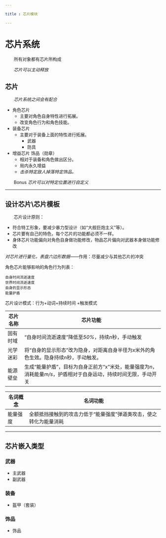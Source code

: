 ```yaml
---

title : 芯片模块

---
```


# 芯片系统

&emsp;&emsp;所有对象都有芯片所构成

&emsp;&emsp;*芯片可以主动释放*

## 芯片

&emsp;&emsp;*芯片系统之间会有配合*

- 角色芯片
    - 主要对角色自身特性进行拓展。
    - 改变角色行为和角色技能。
- 装备芯片
    - 主要对于装备上面的特性进行拓展。
        - 武器
        - 防具
- 增益芯片 饰品（勋章）
    - 相对于装备和角色做出区分。
    - 局内永久增益
    - *击杀特定敌人掉落特定饰品。*

&emsp;&emsp;Bonus *芯片可以对特定位置进行自定义*

---

## 设计芯片\芯片模板

&emsp;&emsp;芯片设计原则：
- 符合特工形象，要减少暴力型设计（如“大舰巨炮主义”等）。
- 芯片要有自己的特色，每个芯片的功能都必须不一样。
- 身体芯片功能偏向对角色自身做功能修改，物品芯片偏向对武器本身做功能修改


*对芯片进行量化，表盘六边形数据*——作用：尽量减少与其他芯片的冲突

角色芯片能够影响的角色行为列表：

    自身时间流逝速度
    世界时间流逝速度
    自身的显示形态
    能量护盾


芯片设计模式：行为+动词+持续时间
+触发模式

芯片名称|芯片功能
---|---
固有时域|“自身时间流逝速度”降低至*50%*，持续*n*秒，手动触发
光学迷彩|将“自身的显示形态”改为隐身，对距离自身半径为*x*米外的角色生效。隐身持续*n*秒，手动触发。
能源壁垒|生成“能量护盾”，目标为自身正前方“x”米处，能量强度为*n*，消耗能量*m/s*，护盾相对于自身运动，持续时间无限，手动开关


名词概念|名词功能
---|---
能量强度|全额抵挡接触到的攻击力低于“能量强度”弹道类攻击，使之转化为能量消耗
---

## 芯片嵌入类型

### 武器
- 主武器
- 副武器

### 装备
- 盔甲（套装）

### 饰品
- 饰品

